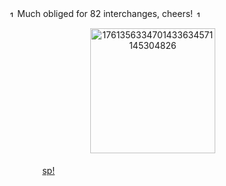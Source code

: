 

<p align="center"> <img width="10" height="10" alt="17613559432698676134106872303283" src="https://github.com/user-attachments/assets/d059f0df-e485-45fd-bf60-57f516ad2962" /> Much obliged for 82 interchanges, cheers! <img width="10" height="10" alt="17613558295152872537255025970132" src="https://github.com/user-attachments/assets/6a11be6c-2450-426f-b198-ca4249f92ee4" />
 ㅤㅤ
 ㅤㅤㅤㅤㅤㅤㅤㅤ ‎ <p align="center">‎ ‎ ‎ <img width="200" height="200" alt="1761356334701433634571145304826" src="https://github.com/user-attachments/assets/d2053fbc-c56a-4cb8-9f23-6c2518266596" />

 
 
ㅤㅤㅤㅤㅤㅤ [sp!](https://somnambulistic.straw.page/)

